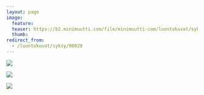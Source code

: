 ```yaml
---
layout: page
image:
  feature:
  teaser: https://b2.minimuutti.com/file/minimuutti-com/luontokuvat/syksy/DSC14280-245px.jpg
  thumb:
redirect_from:
  - /luontokuvat/syksy/00029
---
```


![](https://b2.minimuutti.com/file/minimuutti-com/luontokuvat/syksy/DSC14222-800px.jpg)

![](https://b2.minimuutti.com/file/minimuutti-com/luontokuvat/syksy/DSC14280-800px.jpg)

![](https://b2.minimuutti.com/file/minimuutti-com/luontokuvat/syksy/DSC14382-800px.jpg)
